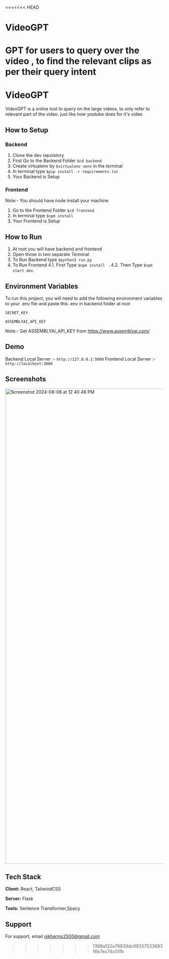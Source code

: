 <<<<<<< HEAD
# VideoGPT
GPT for users to query over the video , to find the relevant clips as per their query intent
=======

# VideoGPT

VideoGPT is a online tool to query on the large videos, to only refer to relevant part of the video. just like how youtube does for it's video




## How to Setup
### Backend
1. Clone the dev repoistory
2. First Go to the Backend Folder ``` $cd backend ```
3. Create virtualenv by ``` $virtualenv venv ``` in the terminal
4. In terminal type ``` $pip install -r requirements.txt ```
5. Your Backend is Setup

### Frontend
Note:- You should have node install your machine
1. Go to the Frontend Folder ``` $cd frontend ```
2. In terminal type ``` $npm install ```
3. Your Frontend is Setup

## How to Run
1. At root you will have backend and frontend
2. Open those in two separate Terminal 
3. To Run Backend type ``` $python3 run.py ```
4. To Run Frontend
4.1. First Type ```$npm install ``` . 
4.2. Then Type ``` $npm start dev ```. 
## Environment Variables

To run this project, you will need to add the following environment variables to your .env file and paste this .env in backend folder at root

`SECRET_KEY`

`ASSEMBLYAI_API_KEY`

Note:- Get ASSEMBLYAI_API_KEY from https://www.assemblyai.com/


## Demo

Backend Local Server :- ``` http://127.0.0.1:5000 ```
Frontend Local Server :- ``` http://localhost:3000 ```

## Screenshots
<img width="1512" alt="Screenshot 2024-08-06 at 12 40 46 PM" src="https://github.com/user-attachments/assets/56db6c19-0e62-47f1-962d-8cceb5c8aba6">

## Tech Stack

**Client:** React, TailwindCSS

**Server:** Flask

**Tools:** Sentence Transformer,Spacy

## Support

For support, email nikharms2500@gmail.com

>>>>>>> 1368a122a79839dc68357533683f6b7ec74c01fb
